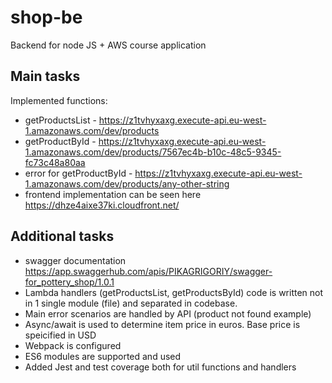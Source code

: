 # shop-be
 Backend for node JS + AWS course application

## Main tasks
Implemented functions:
- getProductsList - https://z1tvhyxaxg.execute-api.eu-west-1.amazonaws.com/dev/products
- getProductById - https://z1tvhyxaxg.execute-api.eu-west-1.amazonaws.com/dev/products/7567ec4b-b10c-48c5-9345-fc73c48a80aa  
- error for getProductById - https://z1tvhyxaxg.execute-api.eu-west-1.amazonaws.com/dev/products/any-other-string  
- frontend implementation can be seen here https://dhze4aixe37ki.cloudfront.net/  

## Additional tasks
- swagger documentation https://app.swaggerhub.com/apis/PIKAGRIGORIY/swagger-for_pottery_shop/1.0.1  
- Lambda handlers (getProductsList, getProductsById) code is written not in 1 single module (file) and separated in codebase.
- Main error scenarios are handled by API (product not found example)
- Async/await is used to determine item price in euros. Base price is speicified in USD
- Webpack is configured
- ES6 modules are supported and used
- Added Jest and test coverage both for util functions and handlers